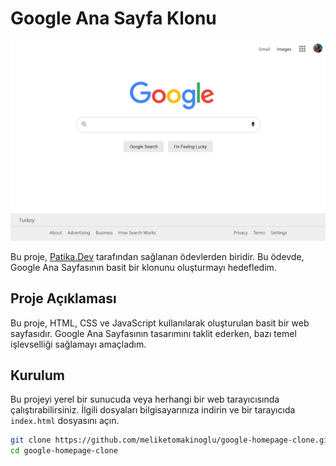 # Google Ana Sayfa Klonu

![github](<Google.png>)


Bu proje, [Patika.Dev](https://www.patika.dev/tr) tarafından sağlanan ödevlerden biridir. Bu ödevde, Google Ana Sayfasının basit bir klonunu oluşturmayı hedefledim.

## Proje Açıklaması

Bu proje, HTML, CSS ve JavaScript kullanılarak oluşturulan basit bir web sayfasıdır. Google Ana Sayfasının tasarımını taklit ederken, bazı temel işlevselliği sağlamayı amaçladım.

## Kurulum

Bu projeyi yerel bir sunucuda veya herhangi bir web tarayıcısında çalıştırabilirsiniz. İlgili dosyaları bilgisayarınıza indirin ve bir tarayıcıda `index.html` dosyasını açın.

```bash
git clone https://github.com/meliketomakinoglu/google-homepage-clone.git
cd google-homepage-clone
